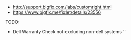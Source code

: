 
- http://support.bigfix.com/labs/customright.html
- https://www.bigfix.me/fixlet/details/23556


TODO: 
- Dell Warranty Check not excluding non-dell systems ``
